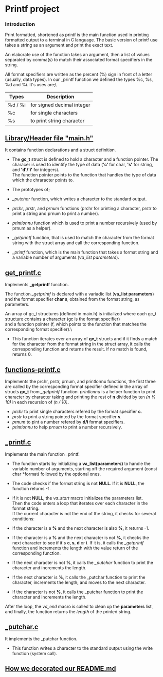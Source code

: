 # Printf project 

### Introduction

Print formatted, shortened as printf is the main function used in printing
formatted output to a terminal in C language. The basic version of printf use
takes a string as an argument and print the exact text.

An elaborate use of the function takes an argument, then a list of
values separated by comma(s) to match their associated format specifiers in the
string.

All format specifiers are written as the percent (%) sign in front of a letter
(usually, data types). In our _printf function we defined the types %c, %s, %d
and %i. It's uses are;\

| Types   | Description |
| ----------- | ----------- |
| %d / %i |for signed decimal integer|
|  %c     | for single characters|
|  %s     | to print string character|


## [Library/Header file "main.h"](https://github.com/Mtiass/holbertonschool-printf/blob/master/main.h)

It contains function declarations and a struct definition.

- The **gc_t** struct is defined to hold a character and a function pointer.
The characer is used to identify the type of data (**'c'** for char, **'s'** for
string, and **'d'/'i'** for integers).\
The function pointer points to the function that handles the type of data which
the chraracter points to.

- The prototypes of;

- *_putchar* function, which writes a character to the standard output.
- *prchr*, *prstr*, and *prnum* functions (prchr for printing a character, prstr to
print a string and prnum to print a number).
- *printlonnu* function which is used to print a number recursively (used by
prnum as a helper).
-  *_getprintf* function, that is used to match the character from the format
string with the struct array and call the corresponding function.
- *_printf* function,  which is the main function that takes a format string and
a variable number of arguments (*va_list parameters*).

## [get\_printf.c](https://github.com/Mtiass/holbertonschool-printf/blob/master/get_printf.c) 

Implements **_getprintf** function.

The function *_getprintf* is declared with a variadic list (**va_list parameters**)\
and the format specifier **char s**, obtained from the format string, as
parameters.

An array of gc\_t structures (defined in main.h) is initialized where each 
gc\_t structure contains a character (gc is the format specifier)\
and a function pointer (f, which points to the function that matches the
corresponding format specifier).\

- This function iterates over an array of **gc_t** structs and if it finds a match
for the character from the format string in the struct array, it calls the
corresponding function and returns the result. If no match is found, returns 0.


## [functions-printf.c](https://github.com/Mtiass/holbertonschool-printf/blob/master/functions-printf.c)

Implements the prchr, prstr, prnum, and printlonnu functions, the first three
are called by the corresponding format specifier defined in the array of structs
**gc_t** from *_getprintf* function. *printlonnu* is a helper function to print
character by character taking and printing the rest of **n** divided by ten *(n % 10)*
in each recursion of *(n / 10)*.

- *prchr* to print single characters refered by the format specifier **c**.
- *prstr* to print a string pointed by the format specifier **s**.
- *prnum* to pint a number refered by **d/i** format specifiers.
- *printlonnu* to help *prnum* to print a number recursively.

## [\_printf.c](https://github.com/Mtiass/holbertonschool-printf/blob/master/_printf.c) 

Implements the main function _printf.

- The function starts by initializing a **va_list(parameters)** to handle the
variable number of arguments, starting off the required argument (const char
*format) followed by the optional ones.

- The code checks if the format string is not **NULL**. If it is **NULL**,
the function returns -1.
 
- If it is not **NULL**, the *va_start* macro initializes the parameters list.\
Then the code enters a loop that iterates over each character in the format string.\
If the current character is not the end of the string, it checks for several
conditions:

- If the character is a **%** and the next character is also **%**, it returns -1.

- If the character is a **%** and the next character is not **%**, it checks the
next character to see if it's **c**, **s**, **d** or **i**. If it is, it calls the
*_getprintf* function and increments the length with the value return of the 
corresponding function.

-  If the next character is not **%**, it calls the *_putchar* function to print
the character and increments the length.

- If the next character is **%**, it calls the _putchar function to print the
character, increments the length, and moves to the next character.

- If the character is not **%**, it calls the _putchar function to print the
character and increments the length.

After the loop, the *va\_end* macro is called to clean up the **parameters** list,
and finally, the function returns the *length* of the printed string.

## [\_putchar.c](https://github.com/Mtiass/holbertonschool-printf/blob/master/_putchar.c)

It implements the _putchar function.

- This function writes a character to the standard output using the write
function (system call).

## [How we decorated our README.md](https://www.markdownguide.org/extended-syntax/#heading-ids)
